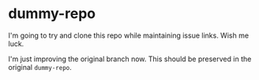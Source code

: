 # dummy-repo
I'm going to try and clone this repo while maintaining issue links. Wish me luck.

I'm just improving the original branch now. This should be preserved in the original `dummy-repo`.
